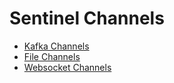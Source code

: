 # Sentinel Channels



- [Kafka Channels](/docs/Channels/KafkaChannels.md)
- [File Channels](/docs/Channels/FileChannel.md)
- [Websocket Channels](/docs/Channels/WebscoketChannel.md)
